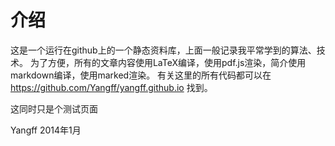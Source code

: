 介绍
=======

这是一个运行在github上的一个静态资料库，上面一般记录我平常学到的算法、技术。
为了方便，所有的文章内容使用LaTeX编译，使用pdf.js渲染，简介使用markdown编译，使用marked渲染。
有关这里的所有代码都可以在 https://github.com/Yangff/yangff.github.io 找到。

这同时只是个测试页面

Yangff 2014年1月
